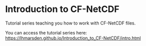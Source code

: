# Introduction to CF-NetCDF

Tutorial series teaching you how to work with CF-NetCDF files.

You can access the tutorial series here:
https://lhmarsden.github.io/Introduction_to_CF-NetCDF/intro.html